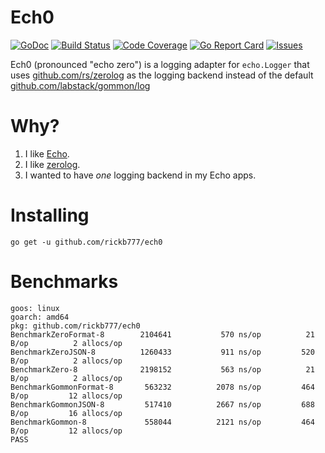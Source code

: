 # Ech0

[![GoDoc](https://img.shields.io/badge/api-Godoc-blue.svg)](https://pkg.go.dev/github.com/rickb777/ech0)
[![Build Status](https://travis-ci.org/rickb777/ech0.svg?branch=master)](https://travis-ci.org/rickb777/ech0/builds)
[![Code Coverage](https://img.shields.io/coveralls/rickb777/ech0.svg)](https://coveralls.io/r/rickb777/ech0)
[![Go Report Card](https://goreportcard.com/badge/github.com/rickb777/ech0)](https://goreportcard.com/report/github.com/rickb777/ech0)
[![Issues](https://img.shields.io/github/issues/rickb777/ech0.svg)](https://github.com/rickb777/ech0/issues)

Ech0 (pronounced "echo zero") is a logging adapter for `echo.Logger` that uses [github.com/rs/zerolog](https://github.com/rs/zerolog) as the logging backend instead of the default [github.com/labstack/gommon/log](https://github.com/labstack/gommon/tree/master/log)

# Why?

1. I like [Echo](https://echo.labstack.com/).
1. I like [zerolog](https://github.com/rs/zerolog).
1. I wanted to have *one* logging backend in my Echo apps.

# Installing

`go get -u github.com/rickb777/ech0`

# Benchmarks

```
goos: linux
goarch: amd64
pkg: github.com/rickb777/ech0
BenchmarkZeroFormat-8     	 2104641	       570 ns/op	      21 B/op	       2 allocs/op
BenchmarkZeroJSON-8       	 1260433	       911 ns/op	     520 B/op	       2 allocs/op
BenchmarkZero-8           	 2198152	       563 ns/op	      21 B/op	       2 allocs/op
BenchmarkGommonFormat-8   	  563232	      2078 ns/op	     464 B/op	      12 allocs/op
BenchmarkGommonJSON-8     	  517410	      2667 ns/op	     688 B/op	      16 allocs/op
BenchmarkGommon-8         	  558044	      2121 ns/op	     464 B/op	      12 allocs/op
PASS
```
